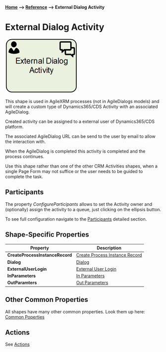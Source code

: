 __[Home](/) --> [Reference](/ref) --> External Dialog Activity__

# External Dialog Activity

![External Dialog Activity](media/ExternalDialogActivity.png)

This shape is used in AgileXRM processes (not in AgileDialogs models) and will 
create a custom type of Dynamics365/CDS Activity with an associated AgileDialog.

Created activity can be assigned to a external user of Dynamics365/CDS platform.

The associated AgileDialog URL can be send to the user by email to allow the 
interaction with.

When the AgileDialog is completed this activity is completed and the process
continues.

Use this shape rather than one of the other CRM Activities shapes, when a single Page
Form may not suffice or the user needs to be guided to complete the task.

## Participants
The property *ConfigureParticipants* allows to set the Activity owner and (optionally) assign the activity to a queue, just clicking on the ellipsis button.

To see full configuration navigate to the [Participants](./common/Participants.md) detailed section.

## Shape-Specific Properties

| Property | Description |
| -------- | ----------- |
| **CreateProcessInstanceRecord**   |[Create Process Instance Record](common/CreateProcessInstanceRecord.md)|
| **Dialog**                        |[Dialog](common/SubProcess.md)|
| **ExternalUserLogin**             |[External User Login](common/ExternalUserLogin.md)|
| **InParameters**                  |[In Parameters](common/InParameters.md)|
| **OutParamters**                  |[Out Parameters](common/OutParamters.md)|


## Other Common Properties
All shapes have many other common properties. Look them up here: [Common Poperties](common/README.md)

## Actions
See [Actions](common/Actions.md)